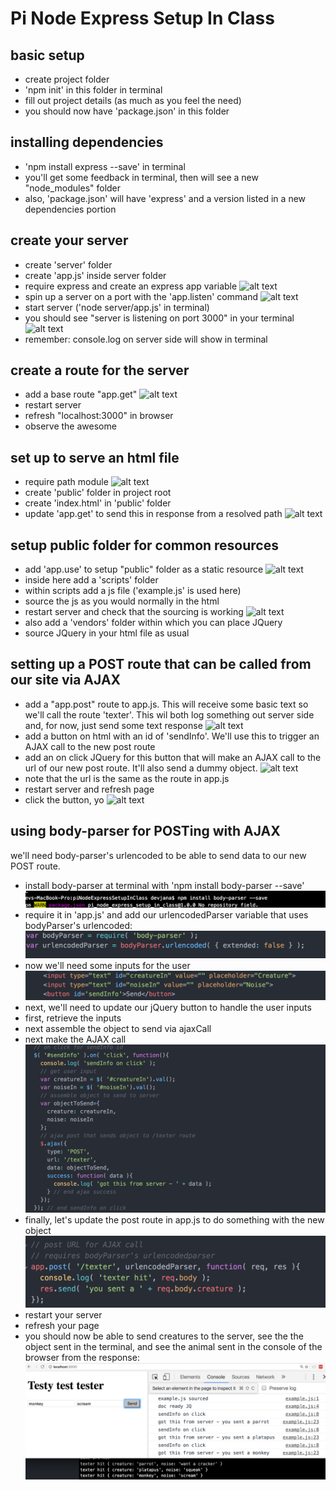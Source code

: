 Pi Node Express Setup In Class
==============================

basic setup
-----------
* create project folder
* 'npm init' in this folder in terminal
* fill out project details (as much as you feel the need)
* you should now have 'package.json' in this folder


installing dependencies
-----------------------
* 'npm install express --save' in terminal
* you'll get some feedback in terminal, then will see a new "node_modules" folder
* also, 'package.json' will have 'express' and a version listed in a new dependencies portion


create your server
-------------------
* create 'server' folder
* create 'app.js' inside server folder
* require express and create an express app variable
![alt text](images/server_0.png)
* spin up a server on a port with the 'app.listen' command
![alt text](images/server_1.png)
* start server ('node server/app.js' in terminal)
* you should see "server is listening on port 3000" in your terminal
![alt text](images/server_2.png)
* remember: console.log on server side will show in terminal


create a route for the server
-----------------------------
* add a base route "app.get"
![alt text](images/helloWorldServer.png)
* restart server
* refresh "localhost:3000" in browser
* observe the awesome


set up to serve an html file
----------------------------
* require path module
![alt text](images/requirePath.png)
* create 'public' folder in project root
* create 'index.html' in 'public' folder
* update 'app.get' to send this in response from a resolved path
![alt text](images/pathResolve.png)


setup public folder for common resources
----------------------------------------
* add 'app.use' to setup "public" folder as a static resource
![alt text](images/expressStatic.png)
* inside here add a 'scripts' folder
* within scripts add a js file ('example.js' is used here)
* source the js as you would normally in the html
* restart server and check that the sourcing is working
![alt text](images/staticSourced.png)
* also add a 'vendors' folder within which you can place JQuery
* source JQuery in your html file as usual


setting up a POST route that can be called from our site via AJAX
-----------------------------------------------------------------
* add a "app.post" route to app.js. This will receive some basic text so we'll call the route 'texter'. This wil both log something out server side and, for now, just send some text response
![alt text](images/postRoute.png)
* add a button on html with an id of 'sendInfo'. We'll use this to trigger an AJAX call to the new post route
* add an on click JQuery for this button that will make an AJAX call to the url of our new post route. It'll also send a dummy object.
![alt text](images/ajaxCall.png)
* note that the url is the same as the route in app.js
* restart server and refresh page
* click the button, yo
![alt text](images/success.png)

using body-parser for POSTing with AJAX
---------------------------------------
we'll need body-parser's urlencoded to be able to send data to our new POST route.

* install body-parser at terminal with 'npm install body-parser --save'
![alt text](images/installBodyParser.png)
* require it in 'app.js' and add our urlencodedParser variable that uses bodyParser's urlencoded:
![alt text](images/requireBodyParser.png)
* now we'll need some inputs for the user
![alt text](images/htmlInputs.png)
* next, we'll need to update our jQuery button to handle the user inputs
* first, retrieve the inputs
* next assemble the object to send via ajaxCall
* next make the AJAX call
![alt text](images/onClick.png)
* finally, let's update the post route in app.js to do something with the new object
![alt text](images/updatePost.png)
* restart your server
* refresh your page
* you should now be able to send creatures to the server, see the the object sent in the terminal, and see the animal sent in the console of the browser from the response:
![alt text](images/output.png)

